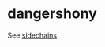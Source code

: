 # dangershony

See [sidechains](https://github.com/dangershony/dangershony.github.io/blob/master/sidechains.md)
